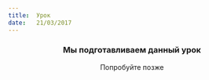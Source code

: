 ```yaml
---
title:  Урок
date:   21/03/2017
---
```


### <center>Мы подготавливаем данный урок</center>
<center>Попробуйте позже</center>